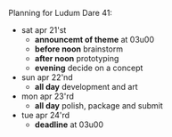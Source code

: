 Planning for Ludum Dare 41:

* sat apr 21'st
  * __announcemt of theme__ at 03u00
  * __before noon__ brainstorm
  * __after noon__ prototyping
  * __evening__ decide on a concept
* sun apr 22'nd
  * __all day__ development and art
* mon apr 23'rd
  * __all day__ polish, package and submit
* tue apr 24'rd
  * __deadline__ at 03u00
